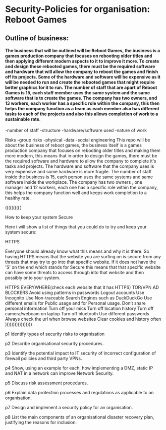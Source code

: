 # Security-Policies for organisation: Reboot Games


## Outline of business:
#### The business that will be outlined will be Reboot Games, the business is a games production company that focuses on rebooting older titles and then applying different modern aspects to it to improve it more. To create and design these rebooted games, there must be the required software and hardware that will allow the company to reboot the games and finish off its projects. Some of the hardware and software will be expensive as it will be needed to run and create the rebooted games that might require better graphics for it to run. The number of staff that are apart of Reboot Games is 15, each staff member uses the same system and the same software that is to create the games. The company has two owners, and 13 workers, each worker has a specific role within the company, this then helps the company function as a team as each member also has different tasks to each of the projects and also this allows completion of work to a sustainable rate.

-number of staff
-structure
-hardware/software used
-nature of work

Risks
-group risks
-physical 
-data
-social engineering
This repo will be about the business of reboot games, the business itself is a games production company that focuses on rebooting older titles and making them more modern, this means that in order to design the games, there must be the required software and hardware to allow the company to complete it's tasks and projects. The hardware and software that the company uses is very expensive and some hardware is more fragile. The number of staff inside the business is 15, each person uses the same systems and same software inside the workplace. The company has two owners , one manager and 12 workers, each one has a specific role within the company, this helps the company function well and keeps work completion to a healthy rate.



((((((((((

How to keep your system Secure

Here i will show a list of things that you could do to try and keep your system secure:

HTTPS

Everyone should already know what this means and why it is there. So having HTTPS means that the website you are surfing on is secure from any threats that may try to go into that specific website. If it does not have the 'S' on the end which stands for Secure this means that that specific website can have some threats to access through into that website and then possibly onto your system.

HTTPS EVERYWHERE(check each website that it has HTTPS) TOR/VPN AD BLOCKERS Avoid using patterns in passwords Logout accounts Use Incognito Use Non-traceable Search Engines such as DuckDuckGo Use different emails for Public usage and for Personal usage. Don’t share personal information Turn off your mics Turn off location history Turn off camera/webcam on laptop Turn off bluetooth Use different passwords Always check the url when browse websites Clear cookies and history often
)))))))))))))))))

p1 Identify types of security risks to organisation

p2 Describe organisational security procedures.

p3 Identify the potential impact to IT security of incorrect configuration of firewall policies and third party VPNs.

p4 Show, using an example for each, how implementing a DMZ, static IP and NAT in a network can improve Network Security.

p5 Discuss risk assessment procedures.

p6 Explain data protection processes and regulations as applicable to an organisation.

p7 Design and implement a security policy for an organisation.

p8 List the main components of an organisational disaster recovery plan, justifying the reasons for inclusion.
